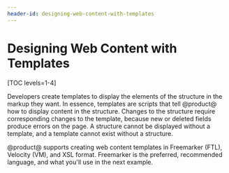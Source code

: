 ```yaml
---
header-id: designing-web-content-with-templates
---
```


# Designing Web Content with Templates

[TOC levels=1-4]

Developers create templates to display the elements of the structure in the
markup they want. In essence, templates are scripts that tell @product@ how to 
display content in the structure. Changes to the structure require corresponding
changes to the template, because new or deleted fields produce errors on the
page. A structure cannot be displayed without a template, and a template cannot
exist without a structure.

@product@ supports creating web content templates in Freemarker (FTL), Velocity 
(VM), and XSL format. Freemarker is the preferred, recommended language, and 
what you'll use in the next example.
